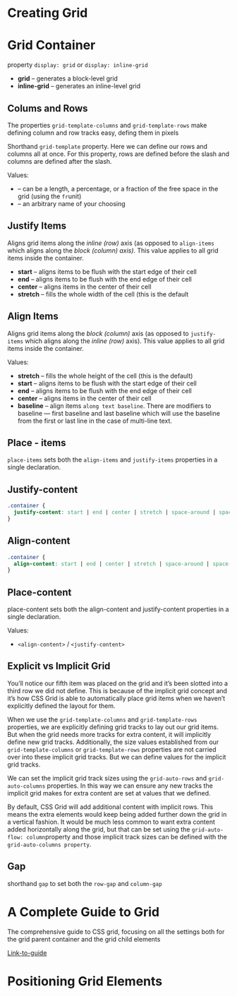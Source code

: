 # Creating Grid

# Grid Container

property `display: grid` or `display: inline-grid`

* **grid** – generates a block-level grid
* **inline-grid** – generates an inline-level grid

## Colums and Rows

The properties `grid-template-columns` and `grid-template-rows` make defining column and row tracks easy, defing them in pixels

Shorthand `grid-template` property. Here we can define our rows and columns all at once. For this property, rows are defined before the slash and columns are defined after the slash.

Values:

* **<track-size>** – can be a length, a percentage, or a fraction of the free space in the grid (using the `fr`unit)
* **<line-name>** – an arbitrary name of your choosing

## Justify Items

Aligns grid items along the *inline (row)* axis (as opposed to `align-items` which aligns along the *block (column) axis)*. This value applies to all grid items inside the container.

* **start** – aligns items to be flush with the start edge of their cell
* **end** – aligns items to be flush with the end edge of their cell
* **center** – aligns items in the center of their cell
* **stretch** – fills the whole width of the cell (this is the default

## Align Items

Aligns grid items along the *block (column)* axis (as opposed to `justify-items` which aligns along the *inline (row)* axis). This value applies to all grid items inside the container.

Values:

* **stretch** – fills the whole height of the cell (this is the default)
* **start** – aligns items to be flush with the start edge of their cell
* **end** – aligns items to be flush with the end edge of their cell
* **center** – aligns items in the center of their cell
* **baseline** – align items `along text baseline`. There are modifiers to baseline — first baseline and last baseline which will use the baseline from the first or last line in the case of multi-line text.

## Place - items

`place-items` sets both the `align-items` and `justify-items` properties in a single declaration.

## Justify-content

```css  
.container {
  justify-content: start | end | center | stretch | space-around | space-between | space-evenly;    
}

```

## Align-content

```css
.container {
  align-content: start | end | center | stretch | space-around | space-between | space-evenly;    
}

```

## Place-content

place-content sets both the align-content and justify-content properties in a single declaration.

Values:

* `<align-content>` / `<justify-content>`

## Explicit vs Implicit Grid

You’ll notice our fifth item was placed on the grid and it’s been slotted into a third row we did not define. This is because of the implicit grid concept and it’s how CSS Grid is able to automatically place grid items when we haven’t explicitly defined the layout for them.

When we use the `grid-template-columns` and `grid-template-rows` properties, we are explicitly defining grid tracks to lay out our grid items. But when the grid needs more tracks for extra content, it will implicitly define new grid tracks. Additionally, the size values established from our `grid-template-columns` or `grid-template-rows` properties are not carried over into these implicit grid tracks. But we can define values for the implicit grid tracks.

We can set the implicit grid track sizes using the `grid-auto-rows` and `grid-auto-columns` properties. In this way we can ensure any new tracks the implicit grid makes for extra content are set at values that we defined.

By default, CSS Grid will add additional content with implicit rows. This means the extra elements would keep being added further down the grid in a vertical fashion. It would be much less common to want extra content added horizontally along the grid, but that can be set using the `grid-auto-flow: column`property and those implicit track sizes can be defined with the `grid-auto-columns property`.

## Gap

shorthand `gap` to set both the `row-gap` and `column-gap`

# A Complete Guide to Grid

The  comprehensive guide to CSS grid, focusing on all the settings both for the grid parent container and the grid child elements

[Link-to-guide]

[Link-to-guide]: https://css-tricks.com/snippets/css/complete-guide-grid/

# Positioning Grid Elements
